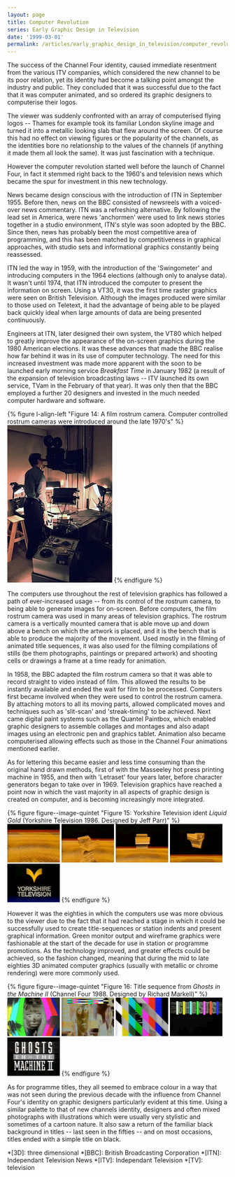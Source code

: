 ```yaml
---
layout: page
title: Computer Revolution
series: Early Graphic Design in Television
date: '1999-03-01'
permalink: /articles/early_graphic_design_in_television/computer_revolution
---
```

The success of the Channel Four identity, caused immediate resentment from the various ITV companies, which considered the new channel to be its poor relation, yet its identity had become a talking point amongst the industry and public. They concluded that it was successful due to the fact that it was computer animated, and so ordered its graphic designers to computerise their logos.

The viewer was suddenly confronted with an array of computerised flying logos -- Thames for example took its familiar London skyline image and turned it into a metallic looking slab that flew around the screen. Of course this had no effect on viewing figures or the popularity of the channels, as the identities bore no relationship to the values of the channels (if anything it made them all look the same). It was just fascination with a technique.

However the computer revolution started well before the launch of Channel Four, in fact it stemmed right back to the 1960's and television news which became the spur for investment in this new technology.

News became design conscious with the introduction of ITN in September 1955. Before then, news on the BBC consisted of newsreels with a voiced-over news commentary. ITN was a refreshing alternative. By following the lead set in America, were news 'anchormen' were used to link news stories together in a studio environment, ITN's style was soon adopted by the BBC. Since then, news has probably been the most competitive area of programming, and this has been matched by competitiveness in graphical approaches, with studio sets and informational graphics constantly being reassessed.

ITN led the way in 1959, with the introduction of the 'Swingometer' and introducing computers in the 1964 elections (although only to analyse data). It wasn't until 1974, that ITN introduced the computer to present the information on screen. Using a VT30, it was the first time raster graphics were seen on British Television. Although the images produced were similar to those used on Teletext, it had the advantage of being able to be played back quickly ideal when large amounts of data are being presented continuously.

Engineers at ITN, later designed their own system, the VT80 which helped to greatly improve the appearance of the on-screen graphics during the 1980  American elections. It was these advances that made the BBC realise how far behind it was in its use of computer technology. The need for this increased investment was made more apparent with the soon to be launched early morning service <cite>Breakfast Time</cite> in January 1982 (a result of the expansion of television broadcasting laws -- ITV launched its own service, TVam in the February of that year). It was only then that the BBC employed a further 20 designers and invested in the much needed computer hardware and software.

{% figure l-align-left "Figure 14: A film rostrum camera. Computer controlled rostrum cameras were introduced around the late 1970's" %}
![A film rostrum camera](/assets/images/essays/early_graphic_design_in_television/figure-14.jpg)
{% endfigure %}

The computers use throughout the rest of television graphics has followed a path of ever-increased usage -- from its control of the rostrum camera, to being able to generate images for on-screen. Before computers, the film rostrum camera was used in many areas of television graphics. The rostrum camera is a vertically mounted camera that is able move up and down above a bench on which the artwork is placed, and it is the bench that is able to produce the majority of the movement. Used mostly in the filming of animated title sequences, it was also used for the filming compilations of stills (be them photographs, paintings or prepared artwork) and shooting cells or drawings a frame at a time ready for animation.

In 1958, the BBC adapted the film rostrum camera so that it was able to record straight to video instead of film. This allowed the results to be instantly available and ended the wait for film to be processed. Computers first became involved when they were used to control the rostrum camera. By attaching motors to all its moving parts, allowed complicated moves and techniques such as 'slit-scan' and 'streak-timing' to be achieved. Next came digital paint systems such as the Quantel Paintbox, which enabled graphic designers to assemble collages and montages and also adapt images using an electronic pen and graphics tablet. Animation also became computerised allowing effects such as those in the Channel Four animations mentioned earlier.

As for lettering this became easier and less time consuming than the original hand drawn methods, first of with the Masseeley hot press printing machine in 1955, and then with 'Letraset' four years later, before character generators began to take over in 1969. Television graphics have reached a point now in which the vast majority in all aspects of graphic design is created on computer, and is becoming increasingly more integrated.

{% figure figure--image-quintet "Figure 15: Yorkshire Television ident <cite>Liquid Gold</cite> (Yorkshire Television 1986. Designed by Jeff Parr)" %}
![Gold Chevron ident for Yorkshire Television](/assets/images/essays/early_graphic_design_in_television/figure-15a.png)
![Gold Chevron ident for Yorkshire Television](/assets/images/essays/early_graphic_design_in_television/figure-15b.png)
![Gold Chevron ident for Yorkshire Television](/assets/images/essays/early_graphic_design_in_television/figure-15c.png)
![Gold Chevron ident for Yorkshire Television](/assets/images/essays/early_graphic_design_in_television/figure-15d.png)
![Gold Chevron ident for Yorkshire Television](/assets/images/essays/early_graphic_design_in_television/figure-15e.png)
{% endfigure %}

However it was the eighties in which the computers use was more obvious to the viewer due to the fact that it had reached a stage in which it could be successfully used to create title-sequences or station indents and present graphical information. Green monitor output and wireframe graphics were fashionable at the start of the decade for use in station or programme promotions. As the technology improved, and greater effects could be achieved, so the fashion changed, meaning that during the mid to late eighties 3D animated computer graphics (usually with metallic or chrome rendering) were more commonly used.

{% figure figure--image-quintet "Figure 16: Title sequence from <cite>Ghosts in the Machine II</cite> (Channel Four 1988. Designed by Richard Markell)" %}
![Still from 'Ghosts in the Machine' opening sequence](/assets/images/essays/early_graphic_design_in_television/figure-16a.png)
![Still from 'Ghosts in the Machine' opening sequence](/assets/images/essays/early_graphic_design_in_television/figure-16b.png)
![Still from 'Ghosts in the Machine' opening sequence](/assets/images/essays/early_graphic_design_in_television/figure-16c.png)
![Still from 'Ghosts in the Machine' opening sequence](/assets/images/essays/early_graphic_design_in_television/figure-16d.png)
![Still from 'Ghosts in the Machine' opening sequence](/assets/images/essays/early_graphic_design_in_television/figure-16e.png)
{% endfigure %}

As for programme titles, they all seemed to embrace colour in a way that was not seen during the previous decade with the influence from Channel Four's identity on graphic designers particularly evident at this time. Using a similar palette to that of new channels identity, designers and often mixed photographs with illustrations which were usually very stylistic and sometimes of a cartoon nature. It also saw a return of the familiar black background in titles -- last seen in the fifties -- and on most occasions, titles ended with a simple title on black.

*[3D]: three dimensional
*[BBC]: British Broadcasting Corporation
*[ITN]: Independant Television News
*[ITV]: Independant Television
*[TV]: television
